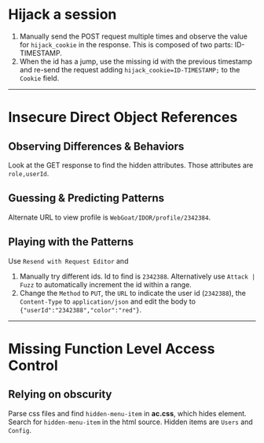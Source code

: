 # Hijack a session

1. Manually send the POST request multiple times and observe the value for `hijack_cookie` in the response. This is composed of two parts: ID-TIMESTAMP.
2. When the id has a jump, use the missing id with the previous timestamp and re-send the request adding `hijack_cookie=ID-TIMESTAMP;` to the `Cookie` field.

---
# Insecure Direct Object References

## Observing Differences & Behaviors

Look at the GET response to find the hidden attributes. Those attributes are `role,userId`.

## Guessing & Predicting Patterns

Alternate URL to view profile is `WebGoat/IDOR/profile/2342384`.

## Playing with the Patterns

Use `Resend with Request Editor` and
1. Manually try different ids. Id to find is `2342388`. Alternatively use `Attack | Fuzz` to automatically increment the id within a range.
2. Change the `Method` to `PUT`, the `URL` to indicate the user id (`2342388`), the `Content-Type` to `application/json` and edit the body to `{"userId":"2342388","color":"red"}`.

---
# Missing Function Level Access Control

## Relying on obscurity

Parse css files and find `hidden-menu-item` in **ac.css**, which hides element. Search for `hidden-menu-item` in the html source. Hidden items are `Users` and `Config`.

